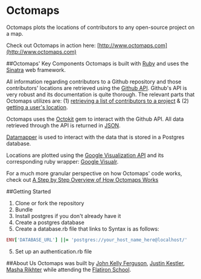 Octomaps
==========

Octomaps plots the locations of contributors to any open-source project on a map. 

Check out Octomaps in action here: [http://www.octomaps.com](http://www.octomaps.com)

	
##Octomaps' Key Components
Octomaps is built with [Ruby](http://www.ruby-lang.org/en/) and uses the [Sinatra](http://www.sinatrarb.com/) web framework.

All information regarding contributors to a Github repository and those contributors' locations are retrieved using the [Github API](http://developer.github.com/). Github's API is very robust and its documentation is quite thorough. The relevant parts that Octomaps utilizes are: (1) [retrieving a list of contributors to a project](http://developer.github.com/v3/repos/#list-contributors) & (2) [getting a user's location](http://developer.github.com/v3/users/).

Octomaps uses the [Octokit](https://github.com/pengwynn/octokit) gem to interact with the Github API. All data retrieved through the API is returned in [JSON](https://github.com/flori/json).

[Datamapper](http://datamapper.org/) is used to interact with the data that is stored in a Postgres database.

Locations are plotted using the [Google Visualization API](https://developers.google.com/chart/interactive/docs/reference) and its corresponding ruby wrapper: [Google Visualr](https://github.com/winston/google_visualr).

For a much more granular perspective on how Octomaps' code works, check out [A Step by Step Overview of How Octomaps Works](https://github.com/JohnKellyFerguson/octomaps/wiki/A-Step-by-Step-Overview-of-How-Octomaps-Works)


##Getting Started
1. Clone or fork the repository
2. Bundle
3. Install postgres if you don't already have it
3. Create a postgres database
4. Create a database.rb file that links to Syntax is as follows:
```ruby
ENV['DATABASE_URL'] ||= 'postgres://your_host_name_here@localhost/'
```
5. Set up an authentication.rb file

##About Us
Octomaps was built by [John Kelly Ferguson](https://github.com/JohnKellyFerguson), [Justin Kestler](https://github.com/meowist), [Masha Rikhter](https://github.com/mrikhter) while attending the [Flatiron School](http://flatironschool.com/).